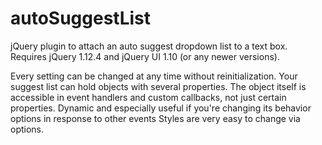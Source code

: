 # autoSuggestList
jQuery plugin to attach an auto suggest dropdown list to a text box.
Requires jQuery 1.12.4 and jQuery UI 1.10 (or any newer versions).

Every setting can be changed at any time without reinitialization.
Your suggest list can hold objects with several properties.
The object itself is accessible in event handlers and custom callbacks, not just certain properties.
Dynamic and especially useful if you're changing its behavior options in response to other events
Styles are very easy to change via options.

